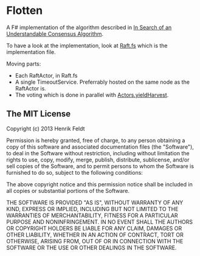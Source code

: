 # Flotten

A F# implementation of the algorithm described in [In Search of an
Understandable Consensus Algorithm][1].

To have a look at the implementation, look at [Raft.fs][2] which is the
implementation file.

Moving parts:

 * Each RaftActor, in Raft.fs
 * A single TimeoutService. Preferrably hosted on the same node as the
   RaftActor is.
 * The voting which is done in parallel with [Actors.yieldHarvest][3].

## The MIT License

Copyright (c) 2013 Henrik Feldt

Permission is hereby granted, free of charge, to any person obtaining a copy
of this software and associated documentation files (the "Software"), to deal
in the Software without restriction, including without limitation the rights
to use, copy, modify, merge, publish, distribute, sublicense, and/or sell
copies of the Software, and to permit persons to whom the Software is
furnished to do so, subject to the following conditions:

The above copyright notice and this permission notice shall be included in
all copies or substantial portions of the Software.

THE SOFTWARE IS PROVIDED "AS IS", WITHOUT WARRANTY OF ANY KIND, EXPRESS OR
IMPLIED, INCLUDING BUT NOT LIMITED TO THE WARRANTIES OF MERCHANTABILITY,
FITNESS FOR A PARTICULAR PURPOSE AND NONINFRINGEMENT. IN NO EVENT SHALL THE
AUTHORS OR COPYRIGHT HOLDERS BE LIABLE FOR ANY CLAIM, DAMAGES OR OTHER
LIABILITY, WHETHER IN AN ACTION OF CONTRACT, TORT OR OTHERWISE, ARISING FROM,
OUT OF OR IN CONNECTION WITH THE SOFTWARE OR THE USE OR OTHER DEALINGS IN
THE SOFTWARE.

 [1]: https://ramcloud.stanford.edu/wiki/download/attachments/11370504/raft.pdf
 [2]: https://github.com/haf/Flotten/blob/master/Flotten/Raft.fs
 [3]: https://github.com/haf/Flotten/blob/master/Flotten/Actors.fs#L44
